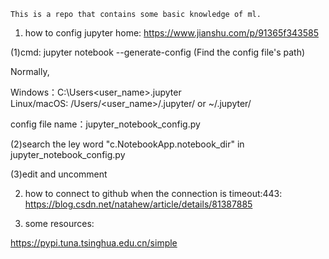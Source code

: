     This is a repo that contains some basic knowledge of ml.

1. how to config jupyter home: https://www.jianshu.com/p/91365f343585

(1)cmd: jupyter notebook --generate-config (Find the config file's path)

Normally, 

Windows：C:\Users\<user_name>\.jupyter\
Linux/macOS: /Users/<user_name>/.jupyter/ or ~/.jupyter/

config file name：jupyter_notebook_config.py

(2)search the ley word "c.NotebookApp.notebook_dir" in jupyter_notebook_config.py

(3)edit and uncomment

2. how to connect to github when the connection is timeout:443: https://blog.csdn.net/natahew/article/details/81387885

3. some resources:

https://pypi.tuna.tsinghua.edu.cn/simple